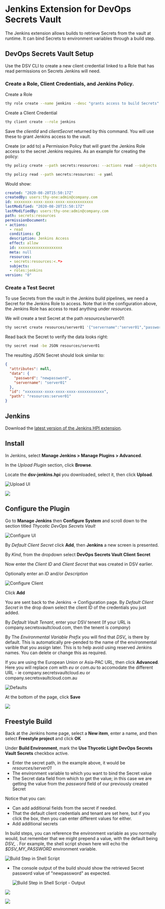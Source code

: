 ﻿[title]: # (Jenkins)
[tags]: # (DevOps Secrets Vault,DSV,)
[priority]: # (100000)

# Jenkins Extension for DevOps Secrets Vault 

The Jenkins extension allows builds to retrieve Secrets from the vault at runtime. It can bind Secrets to environment variables through a build step.

## DevOps Secrets Vault Setup

Use the DSV CLI to create a new client credential linked to a Role that has read permissions on Secrets Jenkins will need. 

### Create a Role, Client Credentials, and Jenkins Policy.

Create a Role

```BASH
thy role create --name jenkins --desc "grants access to build Secrets"
```

Create a Client Credential

```BASH
thy client create --role jenkins
```

Save the *clientId* and *clientSecret* returned by this command. You will use these to grant Jenkins access to the vault.

Create (or add to) a Permission Policy that will grant the Jenkins Role access to the secret Jenkins requires.  As an example for creating the policy:

```BASH
thy policy create --path secrets:resources: --actions read --subjects 'roles:jenkins' --desc "Jenkins Access"
```

```BASH
thy policy read --path secrets:resources: -e yaml
```

Would show:

```yaml
created: "2020-08-28T15:50:17Z"
createdBy: users:thy-one:admin@company.com
id: xxxxxxxx-xxxx-xxxx-xxxx-xxxxxxxxxxxx
lastModified: "2020-08-28T15:50:17Z"
lastModifiedBy: users:thy-one:admin@company.com
path: secrets:resources
permissionDocument:
- actions:
  - read
  conditions: {}
  description: Jenkins Access
  effect: allow
  id: xxxxxxxxxxxxxxxxxxxx
  meta: null
  resources:
  - secrets:resources:<.*>
  subjects:
  - roles:jenkins
version: "0"
```

### Create a Test Secret

To use Secrets from the vault in the Jenkins build pipelines, we need a Secret for the Jenkins Role to access. Note that in the configuration above, the Jenkins Role has access to read anything under *resources*. 

We will create a test Secret at the path *resources/server01*:

```BASH
thy secret create resources/server01 '{"servername":"server01","password":"newpassword"}'
```

Read back the Secret to verify the data looks right:

```BASH
thy secret read -be JSON resources/server01
```

The resulting JSON Secret should look similar to:

```json
{
  "attributes": null,
  "data": {
    "password": "newpassword",
    "servername": "server01"
  },
  "id": "xxxxxxxx-xxxx-xxxx-xxxx-xxxxxxxxxxxx",
  "path": "resources:server01"
}
```
## Jenkins

Download the [latest version of the Jenkins HPI extension](https://github.com/thycotic/dsv-jenkins-plugin).

## Install

In Jenkins, select **Manage Jenkins > Manage Plugins > Advanced**.

In the *Upload Plugin* section, click **Browse**.

Locate the **dsv-jenkins.hpi** you downloaded, select it, then click **Upload**.

![Upload UI](./images/jenkins-upload.png "Upload UI")

![](./images/spacer.png)

## Configure the Plugin

Go to **Manage Jenkins** then **Configure System** and scroll down to the section titled *Thycotic DevOps Secrets Vault*

![Configure UI](./images/jenkins-configure.png)

By *Default Client Secret* click **Add**, then **Jenkins** a new screen is presented.

By *Kind*, from the dropdown select **DevOps Secrets Vault Client Secret**

Now enter the *Client ID* and *Client Secret* that was created in DSV earlier.

Optionally enter an *ID* and/or *Description*

![Configure Client](./images/jenkins-client-entry.png)

Click **Add**

You are sent back to the Jenkins -> Configuration page.  By *Default Client Secret* in the drop down select the client ID of the credentials you just added.

By *Default Vault Tenant*, enter your DSV tenent  (If your URL is company.secretsvaultcloud.com, then the tenent is *company*)

By The *Environmental Variable Prefix* you will find that *DSV_* is there by default.  This is automatically pre-pended to the name of the environmental varible that you assign later.  This is to help avoid using reserved Jenkins names.   You can delete or change this as required.

If you are using the European Union or Asia-PAC URL, then click **Advanced**.  Here you will replace *com* with *eu* or *com.au* to accomodate the different URL - ie company.secretsvaultcloud.eu or company.secretsvaultcloud.com.au

![Defaults](./images/jenkins-defaults.png)

At the bottom of the page, click **Save** 

![](./images/spacer.png)


## Freestyle Build

Back at the Jenkins home page, select a **New item**, enter a name, and then select **Freestyle project** and click **OK**

Under **Build Environment**, mark the **Use Thycotic Light DevOps Secrets Vault Secrets** checkbox active.
* Enter the secret path, in the example above, it would be *resources/server01* 
* The environment variable to which you want to bind the Secret value
* The Secret data field from which to get the value; in this case we are getting the value from the *password* field of our previously created Secret

Notice that you can:
* Can add additional fields from the secret if needed.
* That the default client credentials and tenant are set here, but if you click the box, then you can enter different values for either.
* Add additional secrets

In build steps, you can reference the environment variable as you normally would, but remember that we might prepend a value, with the default being *DSV_* . For example, the shell script shown here will echo the *$DSV_MY_PASSWORD* environment variable.

![Build Step in Shell Script](./images/jenkins-build-step.png "Build Step in Shell Script")

* The console output of the build should show the retrieved Secret password value of "newpassword" as expected.

  ![Build Step in Shell Script - Output](./images/jenkins-build-output.png "Build Step in Shell Script - Output")



![](./images/spacer.png)

![](./images/spacer.png)


